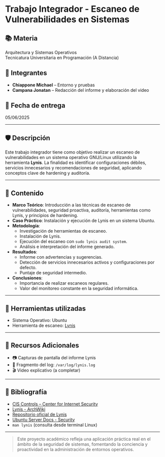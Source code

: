 # Trabajo Integrador - Escaneo de Vulnerabilidades en Sistemas

## 📚 Materia
Arquitectura y Sistemas Operativos  
Tecnicatura Universitaria en Programación (A Distancia)

## 👥 Integrantes
- **Chiappone Michael** – Entorno y pruebas  
- **Campana Jonatan** – Redacción del informe y elaboración del video  

## 📅 Fecha de entrega
05/06/2025

---

## 🛡️ Descripción

Este trabajo integrador tiene como objetivo realizar un escaneo de vulnerabilidades en un sistema operativo GNU/Linux utilizando la herramienta **Lynis**. La finalidad es identificar configuraciones débiles, servicios innecesarios y recomendaciones de seguridad, aplicando conceptos clave de hardening y auditoría.

---

## 📌 Contenido

- **Marco Teórico**: Introducción a las técnicas de escaneo de vulnerabilidades, seguridad proactiva, auditoría, herramientas como Lynis, y principios de hardening.
- **Caso Práctico**: Instalación y ejecución de Lynis en un sistema Ubuntu.
- **Metodología**:
  - Investigación de herramientas de escaneo.
  - Instalación de Lynis.
  - Ejecución del escaneo con `sudo lynis audit system`.
  - Análisis e interpretación del informe generado.
- **Resultados**:
  - Informe con advertencias y sugerencias.
  - Detección de servicios innecesarios activos y configuraciones por defecto.
  - Puntaje de seguridad intermedio.
- **Conclusiones**:
  - Importancia de realizar escaneos regulares.
  - Valor del monitoreo constante en la seguridad informática.

---

## 🧰 Herramientas utilizadas

- Sistema Operativo: Ubuntu
- Herramienta de escaneo: [Lynis](https://github.com/CISOfy/lynis)

---

## 📎 Recursos Adicionales

- 📷 Capturas de pantalla del informe Lynis
- 📄 Fragmento del log: `/var/log/lynis.log`
- 🎬 Video explicativo (a completar)

---

## 📖 Bibliografía

- [CIS Controls – Center for Internet Security](https://www.cisecurity.org/controls/)
- [Lynis - ArchWiki](https://wiki.archlinux.org/title/Lynis)
- [Repositorio oficial de Lynis](https://github.com/CISOfy/lynis)
- [Ubuntu Server Docs - Security](https://ubuntu.com/server/docs/security)
- `man lynis` (consulta desde terminal Linux)

---

> Este proyecto académico refleja una aplicación práctica real en el ámbito de la seguridad de sistemas, fomentando la conciencia y proactividad en la administración de entornos operativos.